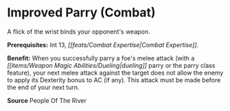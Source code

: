 ﻿---
cssclass: [feats]

---
# Improved Parry (Combat)

A flick of the wrist binds your opponent's weapon.

**Prerequisites:** Int 13, _[[feats/Combat Expertise|Combat Expertise]]_.

**Benefit:** When you successfully parry a foe's melee attack (with a _[[items/Weapon Magic Abilities/Dueling|dueling]]_ parry or the parry class feature), your next melee attack against the target does not allow the enemy to apply its Dexterity bonus to AC (if any). This attack must be made before the end of your next turn.

**Source** People Of The River